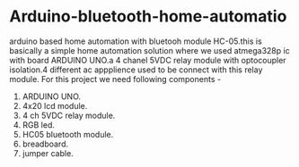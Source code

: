 # Arduino-bluetooth-home-automatio
arduino based home automation with bluetooh module HC-05.this is basically a simple home automation solution where we used atmega328p ic with board ARDUINO UNO.a 4 chanel 5VDC relay module with optocoupler isolation.4 different ac appplience used to be connect with this relay module.
For this project we need following components -
1. ARDUINO UNO.
2. 4x20 lcd module.
3. 4 ch 5VDC relay module.
4. RGB led.
5. HC05 bluetooth module.
6. breadboard.
7. jumper cable.
